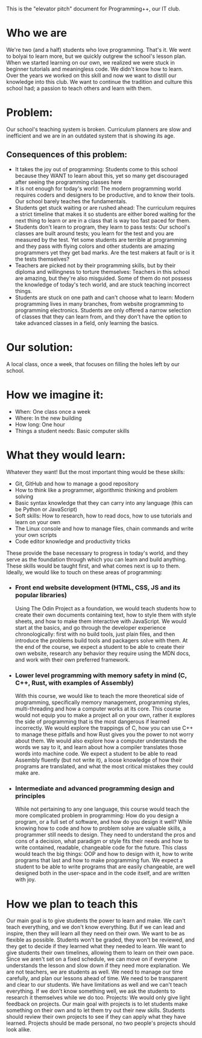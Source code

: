 This is the "elevator pitch" document for Programming++, our IT club.
# Who we are
We're two (and a half) students who love programming. That's it. We went to bolyai to learn more, but we quickly outgrew the school's lesson plan. When we started learning on our own, we realized we were stuck in beginner tutorials and meaningless code. We didn't know how to learn. Over the years we worked on this skill and now we want to distill our knowledge into this club. We want to continue the tradition and culture this school had; a passion to teach others and learn with them.
# Problem:
Our school's teaching system is broken. Curriculum planners are slow and inefficient and we are in an outdated system that is showing its age.
## Consequences of this problem:
- It takes the joy out of programming: Students come to this school because they WANT to learn about this, yet so many get discouraged after seeing the programming classes here
- It is not enough for today's world: The modern programming world requires coders and designers to be productive, and to know their tools. Our school barely teaches the fundamentals.
- Students get stuck waiting or are rushed ahead: The curriculum requires a strict timeline that makes it so students are either bored waiting for the next thing to learn or are in a class that is way too fast paced for them.
- Students don't learn to program, they learn to pass tests: Our school's classes are built around tests; you learn for the test and you are measured by the test. Yet some students are terrible at programming and they pass with flying colors and other students are amazing programmers yet they get bad marks. Are the test makers at fault or is it the tests themselves?
- Teachers are picked not by their programming skills, but by their diploma and willingness to torture themselves: Teachers in this school are amazing, but they're also misguided. Some of them do not possess the knowledge of today's tech world, and are stuck teaching incorrect things.
- Students are stuck on one path and can't choose what to learn: Modern programming lives in many branches, from website programming to programming electronics. Students are only offered a narrow selection of classes that they can learn from, and they don't have the option to take advanced classes in a field, only learning the basics.
# Our solution:
A local class, once a week, that focuses on filling the holes left by our school.
# How we imagine it:
- When: One class once a week
- Where: In the new building
- How long: One hour
- Things a student needs: Basic computer skills
# What they would learn:
Whatever they want! But the most important thing would be these skills:
- Git, GitHub and how to manage a good repository
- How to think like a programmer, algorithmic thinking and problem solving
- Basic syntax knowledge that they can carry into any language (this can be Python or JavaScript)
- Soft skills: How to research, how to read docs, how to use tutorials and learn on your own
- The Linux console and how to manage files, chain commands and write your own scripts
- Code editor knowledge and productivity tricks
  
These provide the base necessary to progress in today's world, and they serve as the foundation through which you can learn and build anything. These skills would be taught first, and what comes next is up to them. Ideally, we would like to touch on these areas of programming:
- ### Front end website development (HTML, CSS, JS and its popular libraries)
	Using The Odin Project as a foundation, we would teach students how to create their own documents containing text, how to style them with style sheets, and how to make them interactive with JavaScript. We would start at the basics, and go through the developer experience chronologically: first with no build tools, just plain files, and then introduce the problems build tools and packagers solve with them. At the end of the course, we expect a student to be able to create their own website, research any behavior they require using the MDN docs, and work with their own preferred framework.
- ### Lower level programming with memory safety in mind (C, C++, Rust, with examples of Assembly)
	With this course, we would like to teach the more theoretical side of programming, specifically memory management, programming styles, multi-threading and how a computer works at its core. This course would not equip you to make a project all on your own, rather it explores the side of programming that is the most dangerous if learned incorrectly. We would explore the trappings of C, how you can use C++ to manage these pitfalls and how Rust gives you the power to not worry about them. We would also explore how a computer understands the words we say to it, and learn about how a compiler translates those words into machine code. We expect a student to be able to read Assembly fluently (but not write it), a loose knowledge of how their programs are translated, and what the most critical mistakes they could make are.
- ### Intermediate and advanced programming design and principles
	While not pertaining to any one language, this course would teach the more complicated problem in programming: How do you design a program, or a full set of software, and how do you design it well? While knowing how to code and how to problem solve are valuable skills, a programmer still needs to design. They need to understand the pros and cons of a decision, what paradigm or style fits their needs and how to write contained, readable, changeable code for the future. This class would teach the big things: OOP and how to design with it, how to write programs that last and how to make programming fun. We expect a student to be able to write programs that are easily changeable, are well designed both in the user-space and in the code itself, and are written with joy.
# How we plan to teach this
Our main goal is to give students the power to learn and make. We can't teach everything, and we don't know everything. But if we can lead and inspire, then they will learn all they need on their own. 
We want to be as flexible as possible. Students won't be graded, they won't be reviewed, and they get to decide if they learned what they needed to learn. We want to give students their own timelines, allowing them to learn on their own pace. Since we aren't set on a fixed schedule, we can move on if everyone understands the lesson and slow down if they need more explanation. 
We are not teachers, we are students as well. We need to manage our time carefully, and plan our lessons ahead of time. 
We need to be transparent and clear to our students. We have limitations as well and we can't teach everything. If we don't know something well, we ask the students to research it themselves while we do too.
Projects: We would only give light feedback on projects. Our main goal with projects is to let students make something on their own and to let them try out their new skills. Students should review their own projects to see if they can apply what they have learned. Projects should be made personal, no two people's projects should look alike.
